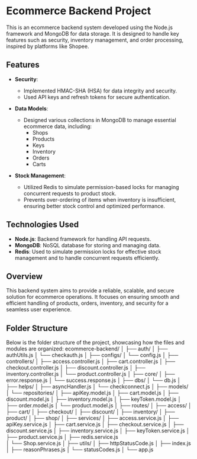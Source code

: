 # Ecommerce Backend Project

This is an ecommerce backend system developed using the Node.js framework and MongoDB for data storage. It is designed to handle key features such as security, inventory management, and order processing, inspired by platforms like Shopee.

## Features

- **Security**: 
  - Implemented HMAC-SHA (HSA) for data integrity and security.
  - Used API keys and refresh tokens for secure authentication.

- **Data Models**: 
  - Designed various collections in MongoDB to manage essential ecommerce data, including:
    - Shops
    - Products
    - Keys
    - Inventory
    - Orders
    - Carts

- **Stock Management**: 
  - Utilized Redis to simulate permission-based locks for managing concurrent requests to product stock.
  - Prevents over-ordering of items when inventory is insufficient, ensuring better stock control and optimized performance.

## Technologies Used

- **Node.js**: Backend framework for handling API requests.
- **MongoDB**: NoSQL database for storing and managing data.
- **Redis**: Used to simulate permission locks for effective stock management and to handle concurrent requests efficiently.

## Overview

This backend system aims to provide a reliable, scalable, and secure solution for ecommerce operations. It focuses on ensuring smooth and efficient handling of products, orders, inventory, and security for a seamless user experience.
## Folder Structure

Below is the folder structure of the project, showcasing how the files and modules are organized:
ecommerce-backend/ 
│ ├── auth/ 
  │ ├── authUtils.js
  │ └── checkauth.js 
│ ├── configs/ 
  │ └── config.js 
│ ├── controllers/ 
  │ ├── access.controller.js 
  │ ├── cart.controller.js 
  │ ├── checkout.controller.js 
  │ ├── discount.controller.js 
  │ ├── inventory.controller.js 
  │ └── product.controller.js 
│ ├── core/ 
  │ ├── error.response.js 
  │ └── success.response.js 
│ ├── dbs/ 
  │ └── db.js │ 
├── helps/ 
  │ ├── asyncHandler.js 
  │ └── checkconnect.js 
│ ├── models/ 
  │ └── repositories/ 
  │ ├── apiKey.model.js 
  │ ├── cart.model.js 
  │ ├── discount.model.js 
  │ ├── inventory.model.js 
  │ ├── keyToken.model.js 
  │ ├── order.model.js 
  │ └── product.model.js 
│ ├── routes/ 
  │ ├── access/ 
  │ ├── cart/ 
  │ ├── checkout/ 
  │ ├── discount/ 
  │ ├── inventory/ 
  │ ├── product/ 
  │ ├── shop/ 
│ ├── services/ 
  │ ├── access.service.js 
  │ ├── apiKey.service.js 
  │ ├── cart.service.js 
  │ ├── checkout.service.js 
  │ ├── discount.service.js 
  │ ├── inventory.service.js 
  │ ├── keyToken.service.js 
  │ ├── product.service.js 
  │ ├── redis.service.js  
  │ └── Shop.service.js 
│ ├── utils/ 
  │ ├── httpStatusCode.js 
  │ ├── index.js 
  │ ├── reasonPhrases.js 
  │ └── statusCodes.js 
│ └── app.js
  
